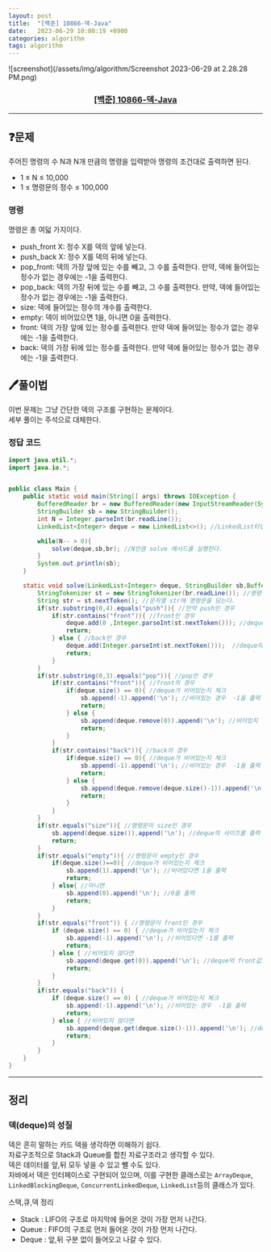 ```yaml
---
layout: post
title:  "[백준] 10866-덱-Java"
date:   2023-06-29 10:00:19 +0900
categories: algorithm
tags: algorithm
---
```


![screenshot](/assets/img/algorithm/Screenshot 2023-06-29 at 2.28.28 PM.png)
### <center><a href="https://www.acmicpc.net/problem/10866">[백준] 10866-덱-Java</a></center>
---

## ❓문제

주어진 명령의 수 N과 N개 만큼의 명령을 입력받아 명령의 조건대로 출력하면 된다.
* 1 ≤ N ≤ 10,000
* 1 ≤ 명령문의 정수 ≤ 100,000

### 명령
명령은 총 여덟 가지이다.<br>

* push_front X: 정수 X를 덱의 앞에 넣는다.
* push_back X: 정수 X를 덱의 뒤에 넣는다.
* pop_front: 덱의 가장 앞에 있는 수를 빼고, 그 수를 출력한다. 만약, 덱에 들어있는 정수가 없는 경우에는 -1을 출력한다.
* pop_back: 덱의 가장 뒤에 있는 수를 빼고, 그 수를 출력한다. 만약, 덱에 들어있는 정수가 없는 경우에는 -1을 출력한다.
* size: 덱에 들어있는 정수의 개수를 출력한다.
* empty: 덱이 비어있으면 1을, 아니면 0을 출력한다.
* front: 덱의 가장 앞에 있는 정수를 출력한다. 만약 덱에 들어있는 정수가 없는 경우에는 -1을 출력한다.
* back: 덱의 가장 뒤에 있는 정수를 출력한다. 만약 덱에 들어있는 정수가 없는 경우에는 -1을 출력한다.



## 🖊️풀이법

이번 문제는 그냥 간단한 덱의 구조를 구현하는 문제이다.<br>
세부 풀이는 주석으로 대체한다.


### 정답 코드

```java
import java.util.*;
import java.io.*;


public class Main {
    public static void main(String[] args) throws IOException {
        BufferedReader br = new BufferedReader(new InputStreamReader(System.in));
        StringBuilder sb = new StringBuilder();
        int N = Integer.parseInt(br.readLine());
        LinkedList<Integer> deque = new LinkedList<>(); //LinkedList타입의 deque를 선언

        while(N-- > 0){
            solve(deque,sb,br); //N만큼 solve 메서드를 실행한다.
        }
        System.out.println(sb);
    }

    static void solve(LinkedList<Integer> deque, StringBuilder sb,BufferedReader br) throws IOException {
        StringTokenizer st = new StringTokenizer(br.readLine()); //명령문을 입력받는다.
        String str = st.nextToken(); //문자열 str에 명령문을 담는다.
        if(str.substring(0,4).equals("push")){ //만약 push인 경우
            if(str.contains("front")){ //front인 경우
                deque.add(0 ,Integer.parseInt(st.nextToken())); //deque의 앞에 정수를 추가
                return;
            } else { //back인 경우
                deque.add(Integer.parseInt(st.nextToken()));  //deque의 뒤에 정수를 추가
                return;
            }
        }
        if(str.substring(0,3).equals("pop")){ //pop인 경우
            if(str.contains("front")){ //front의 경우
                if(deque.size() == 0){ //deque가 비어있는지 체크
                    sb.append(-1).append('\n'); //비어있는 경우  -1을 출력
                    return;
                } else {
                    sb.append(deque.remove(0)).append('\n'); //비어있지 않은 경우 front값을 삭제 후 출력
                    return;
                }
            }
            if(str.contains("back")){ //back의 경우
                if(deque.size() == 0){ //deque가 비어있는지 체크
                    sb.append(-1).append('\n'); //비어있는 경우  -1을 출력
                    return;
                } else {
                    sb.append(deque.remove(deque.size()-1)).append('\n'); //비어있지 않은 경우 back값을 삭제 후 출력
                    return;
                }
            }
        }
        if(str.equals("size")){ //명령문이 size인 경우
            sb.append(deque.size()).append('\n'); //deque의 사이즈를 출력
            return;
        }
        if(str.equals("empty")){ //명령문이 empty인 경우
            if(deque.size()==0){ //deque가 비어있는지 체크
                sb.append(1).append('\n'); //비어있다면 1을 출력
                return;
            } else{ //아니면
                sb.append(0).append('\n'); //0을 출력
                return;
            }
        }
        if(str.equals("front")) { //명령문이 front인 경우
            if (deque.size() == 0) { //deque가 비어있는지 체크
                sb.append(-1).append('\n'); //비어있다면 -1를 출력
                return;
            } else { //비어있지 않다면
                sb.append(deque.get(0)).append('\n'); //deque의 front값을 출력
                return;
            }
        }
        if(str.equals("back")) {
            if (deque.size() == 0) { //deque가 비어있는지 체크
                sb.append(-1).append('\n'); //비어있는 경우  -1을 출력
                return;
            } else { //비어있지 않다면
                sb.append(deque.get(deque.size()-1)).append('\n'); //deque의 back값을 출력
                return;
            }
        }
    }
}
```
---


## 정리

### 덱(deque)의 성질
덱은 흔히 말하는 카드 덱을 생각하면 이해하기 쉽다.<br>
자료구조적으로 Stack과 Queue를 합친 자료구조라고 생각할 수 있다.<br>
덱은 데이터를 앞,뒤 모두 넣을 수 있고 뺄 수도 있다.<br>
자바에서 덱은 인터페이스로 구현되어 있으며, 이를 구현한 클래스로는 ```ArrayDeque```, ```LinkedBlockingDeque```, ```ConcurrentLinkedDeque```, ```LinkedList```등의 클래스가 있다.

스택,큐,덱 정리
* Stack : LIFO의 구조로 마지막에 들어온 것이 가장 먼저 나간다.
* Queue : FIFO의 구조로 먼저 들어온 것이 가장 먼저 나간다.
* Deque : 앞,뒤 구분 없이 들어오고 나갈 수 있다.


















